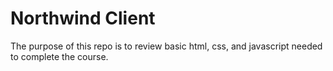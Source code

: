 # Northwind Client
The purpose of this repo is to review basic html, css, and javascript needed to complete the course.